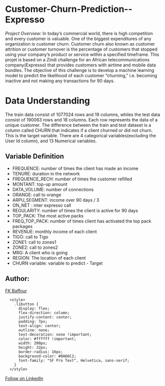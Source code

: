 # Customer-Churn-Prediction--Expresso

*Project Overview:*
In today’s commercial world, there is high competition and every customer is valuable. One of the biggest expenditures of any organization is customer churn. Customer churn also known as customer attrition or customer turnover is the percentage of customers that stopped using your company’s product or service within a specified timeframe. This projet is based on a Zindi challenge for an African telecommunications company(Expresso) that provides customers with airtime and mobile data bundles. The objective of this challenge is to develop a machine learning model to predict the likelihood of each customer “churning,” i.e. becoming inactive and not making any transactions for 90 days.

# Data Understanding
The train data consist of 1077024 rows and 19 columns, whiles the test data consist of 190063 rows and 18 columns. Each row represents the data of a unique customer. The difference between the train and test dataset is a column called CHURN that indicates if a client churned or did not churn. This is the target variable. There are 4 categorical variables(excluding the User Id column), and 13 Numerical variables.

## Variable Definition
- FREQUENCE: number of times the client has made an income
- TENURE: duration in the network
- FREQUENCE_RECH: number of times the customer refilled
- MONTANT: top-up amount
- DATA_VOLUME: number of connections
- ORANGE: call to orange
- ARPU_SEGMENT: income over 90 days / 3
- ON_NET : inter expresso call
- REGULARITY: number of times the client is active for 90 days
- TOP_PACK:	The most active packs
- FREQ_TOP_PACK: number of times client has activated the top pack packages
- REVENUE: monthly income of each client
- TIGO:	call to Tigo
- ZONE1: call to zones1
- ZONE2:	call to zones2
- MRG:	A client who is going
- REGION: The location of each client
- CHURN	variable: variable to predict - Target
    
## Author:
[FK Baffour](https://www.linkedin.com/in/frank-kyei-baffour-403b60100/)

      <style>
        .libutton {
          display: flex;
          flex-direction: column;
          justify-content: center;
          padding: 7px;
          text-align: center;
          outline: none;
          text-decoration: none !important;
          color: #ffffff !important;
          width: 200px;
          height: 32px;
          border-radius: 16px;
          background-color: #0A66C2;
          font-family: "SF Pro Text", Helvetica, sans-serif;
        }
      </style>
<a class="libutton" href="https://www.linkedin.com/comm/mynetwork/discovery-see-all?usecase=PEOPLE_FOLLOWS&followMember=frank-kyei-baffour-403b60100" target="_blank">Follow on LinkedIn</a>
